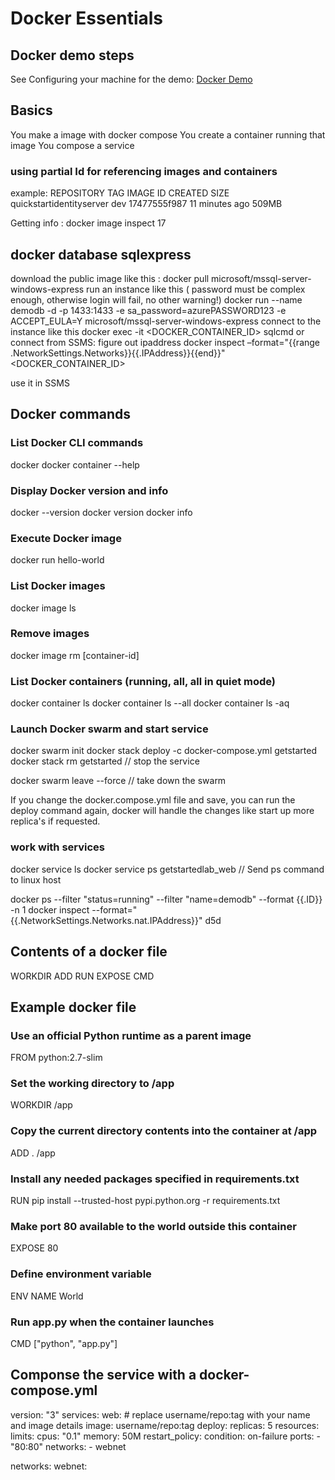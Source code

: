 # Docker Essentials

## Docker demo steps

See Configuring your machine for the demo: [Docker Demo](DockerDemo.md)

## Basics

You make a image with docker compose
You create a container running that image
You compose a service

### using partial Id for referencing  images and containers

example:
REPOSITORY                               TAG                 IMAGE ID            CREATED             SIZE
quickstartidentityserver                 dev                 17477555f987        11 minutes ago      509MB

Getting info :  docker image inspect  17

## docker database sqlexpress

download the public image like this :
docker pull microsoft/mssql-server-windows-express
run an instance like this ( password must be complex enough, otherwise login will fail, no other warning!)
docker run --name demodb -d -p 1433:1433 -e sa_password=azurePASSWORD123 -e ACCEPT_EULA=Y microsoft/mssql-server-windows-express
connect to the instance like this
docker exec -it <DOCKER_CONTAINER_ID> sqlcmd
or
connect from SSMS:
figure out ipaddress
docker inspect –format="{{range .NetworkSettings.Networks}}{{.IPAddress}}{{end}}" <DOCKER_CONTAINER_ID>

use it in SSMS

## Docker commands

### List Docker CLI commands

docker
docker container --help

### Display Docker version and info

docker --version
docker version
docker info

### Execute Docker image

docker run hello-world

### List Docker images

docker image ls

### Remove images

docker image rm [container-id]

### List Docker containers (running, all, all in quiet mode)

docker container ls
docker container ls --all
docker container ls -aq

### Launch Docker swarm and start service

docker swarm init
docker stack deploy -c docker-compose.yml getstarted
docker stack rm getstarted  // stop the service

docker swarm leave --force  // take down the swarm

If you change the docker.compose.yml file and save,
you can run the deploy command again, docker will handle the changes like start up more replica's if requested.

### work with services

docker service ls
docker service ps getstartedlab_web   // Send ps command to linux host

docker ps --filter "status=running" --filter "name=demodb" --format {{.ID}} -n 1
docker inspect --format="{{.NetworkSettings.Networks.nat.IPAddress}}" d5d

## Contents of a docker file

WORKDIR
ADD
RUN
EXPOSE
CMD

## Example docker file

### Use an official Python runtime as a parent image

FROM python:2.7-slim

### Set the working directory to /app

WORKDIR /app

### Copy the current directory contents into the container at /app

ADD . /app

### Install any needed packages specified in requirements.txt

RUN pip install --trusted-host pypi.python.org -r requirements.txt

### Make port 80 available to the world outside this container

EXPOSE 80

### Define environment variable

ENV NAME World

### Run app.py when the container launches

CMD ["python", "app.py"]

## Componse the service with a docker-compose.yml

version: "3"
services:
  web:
    # replace username/repo:tag with your name and image details
    image: username/repo:tag
    deploy:
      replicas: 5
      resources:
        limits:
          cpus: "0.1"
          memory: 50M
      restart_policy:
        condition: on-failure
    ports:
      - "80:80"
    networks:
      - webnet

networks:
  webnet:
